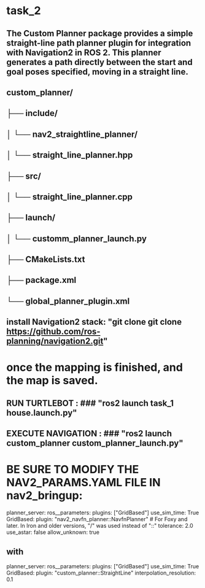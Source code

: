 # task_2
## The Custom Planner package provides a simple straight-line path planner plugin for integration with Navigation2 in ROS 2. This planner generates a path directly between the start and goal poses specified, moving in a straight line.
## custom_planner/
## ├── include/
## │   └── nav2_straightline_planner/
## │       └── straight_line_planner.hpp
## ├── src/
## │   └── straight_line_planner.cpp
## ├── launch/
## │   └── customm_planner_launch.py
## ├── CMakeLists.txt
## ├── package.xml
## └── global_planner_plugin.xml

## install Navigation2 stack: "git clone git clone https://github.com/ros-planning/navigation2.git"

# once the mapping is finished, and the map is saved.
## RUN TURTLEBOT : ### "ros2 launch task_1 house.launch.py"
## EXECUTE NAVIGATION : ### "ros2 launch custom_planner custom_planner_launch.py"

# BE SURE TO MODIFY THE NAV2_PARAMS.YAML FILE IN nav2_bringup:
  planner_server:
  ros__parameters:
    plugins: ["GridBased"]
    use_sim_time: True
    GridBased:
      plugin: "nav2_navfn_planner::NavfnPlanner" # For Foxy and later. In Iron and older versions, "/" was used instead of "::"
      tolerance: 2.0
      use_astar: false
      allow_unknown: true
## with

planner_server:
  ros__parameters:
    plugins: ["GridBased"]
    use_sim_time: True
    GridBased:
      plugin: "custom_planner::StraightLine"
      interpolation_resolution: 0.1
